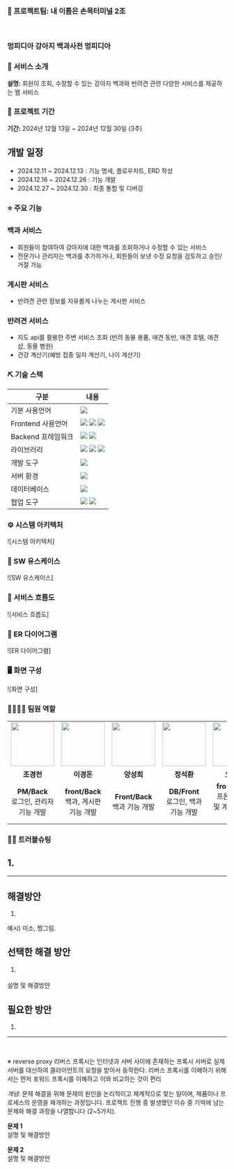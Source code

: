 ### 📎 프로젝트팀: 내 이름은 손목터미널 2조 
<br>

### 멍피디아 **강아지 백과사전 멍피디아**

### 👀 서비스 소개
**설명:** 회원이 조회, 수정할 수 있는 강아지 백과와 반려견 관련 다양한 서비스를 제공하는 웹 서비스


### 📅 프로젝트 기간
**기간:** 2024년 12월 13일 ~ 2024년 12월 30일 (3주)

## 개발 일정

- 2024.12.11 ~ 2024.12.13 : 기능 명세, 플로우차트, ERD 작성
- 2024.12.16 ~ 2024.12.26 : 기능 개발
- 2024.12.27 ~ 2024.12.30 : 최종 통합 및 디버깅

### ⭐ 주요 기능

### 백과 서비스

- 회원들이 참여하여 강아지에 대한 백과를 조회하거나 수정할 수 있는 서비스
- 전문가나 관리자는 백과를 추가하거나, 회원들이 보낸 수정 요청을 검토하고 승인/거절 가능

### 게시판 서비스

- 반려견 관련 정보를 자유롭게 나누는 게시판 서비스

### 반려견 서비스

- 지도 api를 활용한 주변 서비스 조회 (반려 동물 용품, 애견 동반, 애견 호텔, 애견 샵, 동물 병원)
- 건강 계산기(예방 접종 일자 계산기, 나이 계산기)

### ⛏ 기술 스택
| 구분 | 내용 |
|---------------|---------|
| 기본 사용언어 | <img src="https://img.shields.io/badge/java-007396?style=for-the-badge&logo=java&logoColor=white"> |
| Frontend 사용언어 | <img src="https://img.shields.io/badge/HTML5-E34F26?style=for-the-badge&logo=HTML5&logoColor=white"/> <img src="https://img.shields.io/badge/CSS3-1572B6?style=for-the-badge&logo=CSS3&logoColor=white"/> <img src="https://img.shields.io/badge/JavaScript-F7DF1E?style=for-the-badge&logo=JavaScript&logoColor=white"/> |
| Backend 프레임워크 | <img src="https://img.shields.io/badge/springboot-6DB33F?style=for-the-badge&logo=springboot&logoColor=white"> <img src="https://img.shields.io/badge/springsecurity-6DB33F?style=for-the-badge&logo=springsecurity&logoColor=white"> |
| 라이브러리 | <img src="https://img.shields.io/badge/bootstrap-005F0F?style=for-the-badge&logo=thymeleaf&logoColor=white"> <img src="https://img.shields.io/badge/Kakao Map Api-007CE2?style=for-the-badge&logo=KaKao Map Api&logoColor=white"> <img src="https://img.shields.io/badge/thymeleaf-005F0F?style=for-the-badge&logo=thymeleaf&logoColor=white"> |
| 개발 도구 | <img src="https://img.shields.io/badge/intelliJ-084CCF?style=for-the-badge&logo=intellijidea&logoColor=white"> |
| 서버 환경 | <img src="https://img.shields.io/badge/Live Server-000000?style=for-the-badge&logo=server&logoColor=white"> |
| 데이터베이스 | <img src="https://img.shields.io/badge/mariaDB-003545?style=for-the-badge&logo=mariaDB&logoColor=white"> |
| 협업 도구 | <img src="https://img.shields.io/badge/Git-F05032?style=for-the-badge&logo=Git&logoColor=white"/> <img src="https://img.shields.io/badge/GitHub-181717?style=for-the-badge&logo=GitHub&logoColor=white"/> |

### ⚙ 시스템 아키텍처
![시스템 아키텍처]

### 📌 SW 유스케이스
![SW 유스케이스]

### 📌 서비스 흐름도
![서비스 흐름도]

### 📌 ER 다이어그램
![ER 다이어그램]

### 🖥 화면 구성
![화면 구성]

### 👨‍👩‍👦‍👦 팀원 역할

<table>
  <tr>
    <td align="center"><img src="https://item.kakaocdn.net/do/fd49574de6581aa2a91d82ff6adb6c0115b3f4e3c2033bfd702a321ec6eda72c" width="100" height="100"/></td>
    <td align="center"><img src="https://mb.ntdtv.kr/assets/uploads/2019/01/Screen-Shot-2019-01-08-at-4.31.55-PM-e1546932545978.png" width="100" height="100"/></td>
    <td align="center"><img src="https://mblogthumb-phinf.pstatic.net/20160127_177/krazymouse_1453865104404DjQIi_PNG/%C4%AB%C4%AB%BF%C0%C7%C1%B7%BB%C1%EE_%B6%F3%C0%CC%BE%F0.png?type=w2" width="100" height="100"/></td>
    <td align="center"><img src="https://i.pinimg.com/236x/ed/bb/53/edbb53d4f6dd710431c1140551404af9.jpg" width="100" height="100"/></td>
    <td align="center"><img src="https://pbs.twimg.com/media/B-n6uPYUUAAZSUx.png" width="100" height="100"/></td>
  </tr>
  <tr>
    <td align="center"><strong>조경천</strong></td>
    <td align="center"><strong>이경돈</strong></td>
    <td align="center"><strong>양성희</strong></td>
    <td align="center"><strong>정석환</strong></td>
    <td align="center"><strong>오상훈</strong></td>
  </tr>

  <tr>
   <td align="center"><b>PM/Back</b>
    <br>로그인, 관리자 기능 개발
  </td>

   <td align="center"><b>front/Back</b>
    <br>백과, 게시판 기능 개발
  </td>
  
  <td align="center"><b>Front/Back</b>
    <br>백과 기능 개발
  </td>

  <td align="center"><b>DB/Front</b>
    <br>로그인, 백과 기능 개발 
  </td>
  
  <td align="center"><b>front/Back</b>
   <br>프론트, 지도 및 계산기 기능 개발
  </td>
 </tr>
</table>

### 🤾‍♂️ 트러블슈팅

## 1. 
---

## 해결방안

1. 
 <p>
 예시) 미소, 찡그림. <p>

## 선택한 해결 방안

1. <p>
 <p>

 <p>
설명 및 해결방안

## 필요한 방안
1. 

---
<br>

※ reverse proxy
리버스 프록시는 인터넷과 서버 사이에 존재하는 프록시 서버로 실제 서버를 대신하여 클라이언트의 요청을 받아서 동작한다. 리버스 프록시를 이해하기 위해서는 먼저 포워드 프록시를 이해하고 이와 비교하는 것이 편리

*개념:* 문제 해결을 위해 문제의 원인을 논리적이고 체계적으로 찾는 일이며, 제품이나 프로세스의 운영을 재개하는 과정입니다. 프로젝트 진행 중 발생했던 이슈 중 기억에 남는 문제와 해결 과정을 나열합니다 (2~5가지).


**문제 1**  
설명 및 해결방안

**문제 2**  
설명 및 해결방안

<!--  
### 기본 사용 언어
<img src="https://img.shields.io/badge/Kotlin-7F52FF?style=for-the-badge&logo=Kotlin&logoColor=white"/>
<img src="https://img.shields.io/badge/Python-3776AB?style=for-the-badge&logo=Python&logoColor=white"/> 
<img src="https://img.shields.io/badge/Java-007396?style=for-the-badge&logo=java&logoColor=white"/> 

### Frontend 사용 언어
<img src="https://img.shields.io/badge/javascript-F7DF1E?style=for-the-badge&logo=javascript&logoColor=black">
<img src="https://img.shields.io/badge/HTML-E34F26?style=for-the-badge&logo=html5&logoColor=white">
<img src="https://img.shields.io/badge/CSS-1572B6?style=for-the-badge&logo=css3&logoColor=white">

### Backend 프레임워크
<img src="https://img.shields.io/badge/Jwt-000000?style=for-the-badge&logo=JSONWebTokens&logoColor=white">
<img src="https://img.shields.io/badge/Flask-000000?style=for-the-badge&logo=Flask&logoColor=white"/> 
<img src="https://img.shields.io/badge/Django-092E20?style=for-the-badge&logo=Django&logoColor=white"/> 
<img src="https://img.shields.io/badge/springboot-6DB33F?style=for-the-badge&logo=springboot&logoColor=white">
<img src="https://img.shields.io/badge/springsecurity-6DB33F?style=for-the-badge&logo=springsecurity&logoColor=white">
  
### 인프라 구조
<img src="https://img.shields.io/badge/AWS-%23FF9900.svg?style=for-the-badge&logo=Amazon-aws&logoColor=white" > 
<img src="https://img.shields.io/badge/AWS amplify-CA4245?style=for-the-badge&logo=Amazon AWS&logoColor=white">
<img src="https://img.shields.io/badge/AWS EC2-FF9900?style=for-the-badge&logo=Amazon EC2&logoColor=white">
<img src="https://img.shields.io/badge/AWS S3-569A31?style=for-the-badge&logo=Amazon S3&logoColor=white">
<img src="https://img.shields.io/badge/Amazon RDS-527FFF?style=for-the-badge&logo=Amazon RDS&logoColor=white">
<img src="https://img.shields.io/badge/Docker-2496ED?style=for-the-badge&logo=docker&logoColor=white">
<img src="https://img.shields.io/badge/Elasticbeanstalk-005571?style=for-the-badge&logo=elastic&logoColor=white">
<img src="https://img.shields.io/badge/Firebase-FFCA28?style=for-the-badge&logo=Firebase&logoColor=white"/> 

### 개발 도구
<img src="https://img.shields.io/badge/IntelliJ IDEA-000000?style=for-the-badge&logo=IntelliJ IDEA&logoColor=white"/> 
<img src="https://img.shields.io/badge/Eclipse-2C2255?style=for-the-badge&logo=Eclipse&logoColor=white"/> 
<img src="https://img.shields.io/badge/VSCode-007ACC?style=for-the-badge&logo=VisualStudioCode&logoColor=white"/>
<img src="https://img.shields.io/badge/Anaconda-44A833?style=for-the-badge&logo=Anaconda&logoColor=white"/>
<img src="https://img.shields.io/badge/Jupyter-F37626?style=for-the-badge&logo=Jupyter&logoColor=white"/>

### 협업 도구
<img src="https://img.shields.io/badge/Git-F05032?style=for-the-badge&logo=Git&logoColor=white"/> 
<img src="https://img.shields.io/badge/GitHub-181717?style=for-the-badge&logo=GitHub&logoColor=white"/>

### 서버 환경
<img src="https://img.shields.io/badge/Apache Tomcat 9.0-D22128?style=for-the-badge&logo=Apache Tomcat&logoColor=white"/> 

### 데이터베이스
<img src="https://img.shields.io/badge/Oracle 11g-F80000?style=for-the-badge&logo=Oracle&logoColor=white"/> 

### 디자인
<img src="https://img.shields.io/badge/Figma-F24E1E?style=for-the-badge&logo=Figma&logoColor=white"/>
<img src="https://img.shields.io/badge/Adobe XD-FF61F6?style=for-the-badge&logo=Adobe XD&logoColor=white"/>
<img src="https://img.shields.io/badge/Adobe Illustrator-FF9A00?style=for-the-badge&logo=Adobe Illustrator&logoColor=white"/>
<img src="https://img.shields.io/badge/Adobe Photoshop-31A8FF?style=for-the-badge&logo=Adobe Photoshop&logoColor=white"/>
<img src="https://img.shields.io/badge/css-1572B6?style=for-the-badge&logo=css3&logoColor=white">
<img src="https://img.shields.io/badge/mui-1572B6?style=for-the-badge&logo=mui&logoColor=white">

### 라이브러리
<img src="https://img.shields.io/badge/Kakao Map Api-007CE2?style=for-the-badge&logo=KaKao Map Api&logoColor=white">
<img src="https://img.shields.io/badge/BootStrap-7952B3?style=for-the-badge&logo=BootStrap&logoColor=white"/> 
<img src="https://img.shields.io/badge/styled--components-DB7093?style=for-the-badge&logo=styled-components&logoColor=white" >
<img src="https://img.shields.io/badge/MUI-%230081CB.svg?style=for-the-badge&logo=mui&logoColor=white" >
<img src="https://img.shields.io/badge/lodash-F7DF1E?style=for-the-badge&logo=lodash&logoColor=white">
<img src="https://img.shields.io/badge/Redux-toolkit-%23593d88.svg?style=for-the-badge&logo=redux&logoColor=white" >
<img src="https://img.shields.io/badge/React_Router-CA4245?style=for-the-badge&logo=react-router&logoColor=white">
<img src="https://img.shields.io/badge/Axios-007CE2?style=for-the-badge&logo=axios&logoColor=white" >
-->
